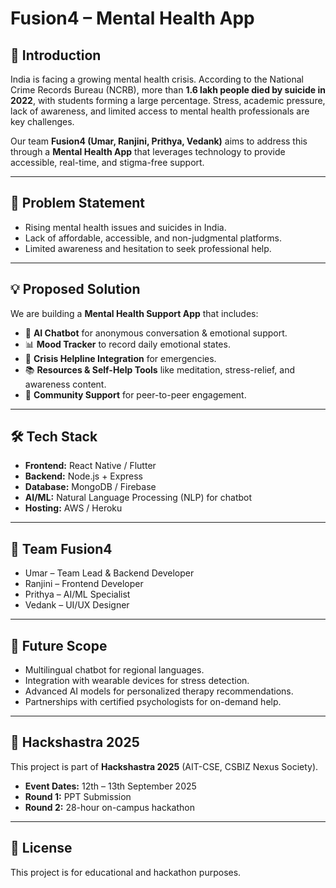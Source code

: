 # Fusion4 – Mental Health App

## 📌 Introduction
India is facing a growing mental health crisis. According to the National Crime Records Bureau (NCRB), more than **1.6 lakh people died by suicide in 2022**, with students forming a large percentage. Stress, academic pressure, lack of awareness, and limited access to mental health professionals are key challenges.  

Our team **Fusion4 (Umar, Ranjini, Prithya, Vedank)** aims to address this through a **Mental Health App** that leverages technology to provide accessible, real-time, and stigma-free support.

---

## 🎯 Problem Statement
- Rising mental health issues and suicides in India.
- Lack of affordable, accessible, and non-judgmental platforms.
- Limited awareness and hesitation to seek professional help.

---

## 💡 Proposed Solution
We are building a **Mental Health Support App** that includes:
- 🧠 **AI Chatbot** for anonymous conversation & emotional support.  
- 📊 **Mood Tracker** to record daily emotional states.  
- 📌 **Crisis Helpline Integration** for emergencies.  
- 📚 **Resources & Self-Help Tools** like meditation, stress-relief, and awareness content.  
- 👥 **Community Support** for peer-to-peer engagement.

---

## 🛠️ Tech Stack
- **Frontend:** React Native / Flutter  
- **Backend:** Node.js + Express  
- **Database:** MongoDB / Firebase  
- **AI/ML:** Natural Language Processing (NLP) for chatbot  
- **Hosting:** AWS / Heroku  

---

## 👥 Team Fusion4
- Umar – Team Lead & Backend Developer  
- Ranjini – Frontend Developer  
- Prithya – AI/ML Specialist  
- Vedank – UI/UX Designer  

---

## 🚀 Future Scope
- Multilingual chatbot for regional languages.  
- Integration with wearable devices for stress detection.  
- Advanced AI models for personalized therapy recommendations.  
- Partnerships with certified psychologists for on-demand help.  

---

## 📅 Hackshastra 2025
This project is part of **Hackshastra 2025** (AIT-CSE, CSBIZ Nexus Society).  
- **Event Dates:** 12th – 13th September 2025  
- **Round 1:** PPT Submission  
- **Round 2:** 28-hour on-campus hackathon  

---

## 📜 License
This project is for educational and hackathon purposes.
